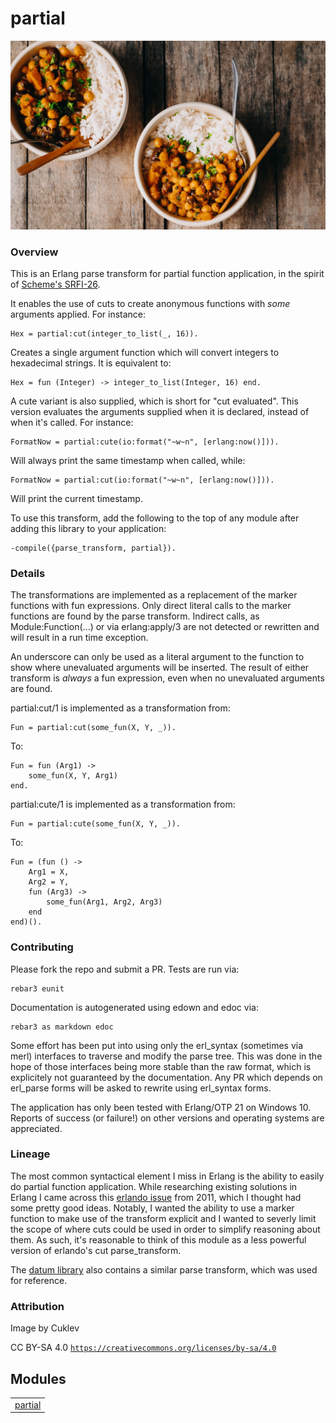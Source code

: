 # partial #

![Not actually curry.](doc/curry.jpg)


### Overview ###

This is an Erlang parse transform for partial function application, in the
spirit of [Scheme's
SRFI-26](https://srfi.schemers.org/srfi-26/srfi-26.html).

It enables the use of cuts to create anonymous functions with _some_
arguments applied. For instance:

```
Hex = partial:cut(integer_to_list(_, 16)).
```

Creates a single argument function which will convert integers to hexadecimal
strings. It is equivalent to:

```
Hex = fun (Integer) -> integer_to_list(Integer, 16) end.
```

A cute variant is also supplied, which is short for "cut evaluated". This
version evaluates the arguments supplied when it is declared, instead of when
it's called. For instance:

```
FormatNow = partial:cute(io:format("~w~n", [erlang:now()])).
```

Will always print the same timestamp when called, while:

```
FormatNow = partial:cut(io:format("~w~n", [erlang:now()])).
```

Will print the current timestamp.

To use this transform, add the following to the top of any module after adding
this library to your application:

```
-compile({parse_transform, partial}).
```


### Details ###

The transformations are implemented as a replacement of the marker functions
with fun expressions. Only direct literal calls to the marker functions are
found by the parse transform. Indirect calls, as Module:Function(...) or via
erlang:apply/3 are not detected or rewritten and will result in a run time
exception.

An underscore can only be used as a literal argument to the function to show
where unevaluated arguments will be inserted. The result of either transform
is _always_ a fun expression, even when no unevaluated arguments are
found.

partial:cut/1 is implemented as a transformation from:

```
Fun = partial:cut(some_fun(X, Y, _)).
```

To:

```
Fun = fun (Arg1) ->
	some_fun(X, Y, Arg1)
end.
```

partial:cute/1 is implemented as a transformation from:

```
Fun = partial:cute(some_fun(X, Y, _)).
```

To:

```
Fun = (fun () ->
	Arg1 = X,
	Arg2 = Y,
	fun (Arg3) ->
		some_fun(Arg1, Arg2, Arg3)
	end
end)().
```


### Contributing ###

Please fork the repo and submit a PR. Tests are run via:

```
rebar3 eunit
```

Documentation is autogenerated using edown and edoc via:

```
rebar3 as markdown edoc
```

Some effort has been put into using only the erl_syntax (sometimes via merl)
interfaces to traverse and modify the parse tree. This was done in the hope of
those interfaces being more stable than the raw format, which is explicitely
not guaranteed by the documentation. Any PR which depends on erl_parse forms
will be asked to rewrite using erl_syntax forms.

The application has only been tested with Erlang/OTP 21 on Windows 10. Reports
of success (or failure!) on other versions and operating systems are
appreciated.

### Lineage ###

The most common syntactical element I miss in Erlang is the ability to easily
do partial function application. While researching existing solutions in
Erlang I came across this [erlando
issue](https://github.com/rabbitmq/erlando/issues/2) from 2011, which I
thought had some pretty good ideas. Notably, I wanted the ability to use a
marker function to make use of the transform explicit and I wanted to severly
limit the scope of where cuts could be used in order to simplify reasoning
about them. As such, it's reasonable to think of this module as a less
powerful version of erlando's cut parse_transform.

The [datum
library](https://github.com/fogfish/datum/blob/master/src/partial.erl) also
contains a similar parse transform, which was used for reference.


### Attribution ###

Image by Cuklev

CC BY-SA 4.0 [`https://creativecommons.org/licenses/by-sa/4.0`](https://creativecommons.org/licenses/by-sa/4.0)


## Modules ##

<table width="100%" border="0" summary="list of modules">
<tr><td><a href="http://github.com/jkrukoff/partial/blob/master/doc/partial.md" class="module">partial</a></td></tr></table>
